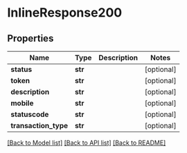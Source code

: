 # InlineResponse200

## Properties
Name | Type | Description | Notes
------------ | ------------- | ------------- | -------------
**status** | **str** |  | [optional] 
**token** | **str** |  | [optional] 
**description** | **str** |  | [optional] 
**mobile** | **str** |  | [optional] 
**statuscode** | **str** |  | [optional] 
**transaction_type** | **str** |  | [optional] 

[[Back to Model list]](../README.md#documentation-for-models) [[Back to API list]](../README.md#documentation-for-api-endpoints) [[Back to README]](../README.md)


